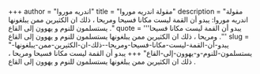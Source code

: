 +++
author = "اندريه موروا"
title = "مقولة اندريه موروا"
description = "مقولة اندريه موروا: يبدو أن القمة ليست مكانا فسيحا ومريحا ، ذلك ان الكثيرين ممن يبلغونها يستسلمون للنوم و يهوون إلى القاع ."
quote = '''يبدو أن القمة ليست مكانا فسيحا ومريحا ، ذلك ان الكثيرين ممن يبلغونها يستسلمون للنوم و يهوون إلى القاع .'''
slug = "يبدو-أن-القمة-ليست-مكانا-فسيحا-ومريحا--ذلك-ان-الكثيرين-ممن-يبلغونها-يستسلمون-للنوم-و-يهوون-إلى-القاع"
+++
يبدو أن القمة ليست مكانا فسيحا ومريحا ، ذلك ان الكثيرين ممن يبلغونها يستسلمون للنوم و يهوون إلى القاع .
